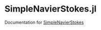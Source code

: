 # SimpleNavierStokes.jl

Documentation for [SimpleNavierStokes](https://github.com/emadmasroor/SimpleNavierStokes.jl)
